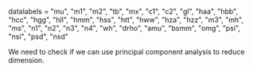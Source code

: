 datalabels = "mu", "m1", "m2", "tb", "mx", "c1", "c2", "gl", "haa", "hbb", 
"hcc", "hgg", "hll", "hmm", "hss", "htt", "hww", "hza", "hzz", "m3",
"mh", "ms", "n1", "n2", "n3", "n4", "wh", "drho", "amu", "bsmm",
"omg", "psi", "nsi", "psd", "nsd"

We need to check if we can use principal component analysis to reduce dimension.